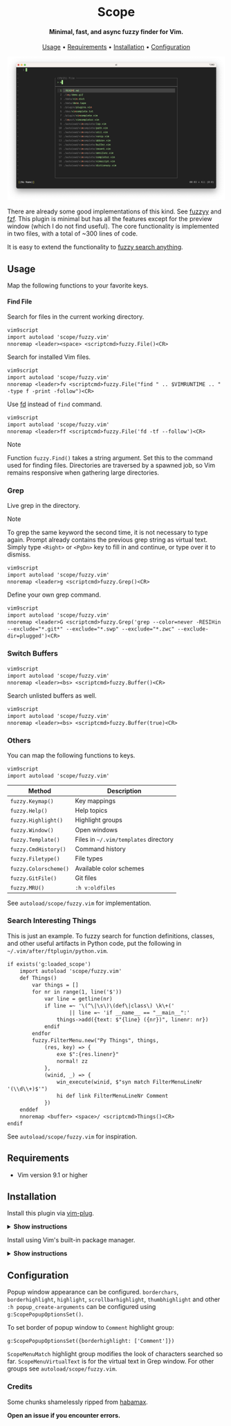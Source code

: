 <h1 align="center"> Scope </h1>

<h4 align="center"> Minimal, fast, and async fuzzy finder for Vim. </h4>

<p align="center">
  <a href="#usage">Usage</a> •
  <a href="#requirements">Requirements</a> •
  <a href="#installation">Installation</a> •
  <a href="#configuration">Configuration</a>
</p>

![Demo](img/demo.jpeg)

There are already some good implementations of this kind. See
[fuzzyy](https://github.com/Donaldttt/fuzzyy) and
[fzf](https://github.com/junegunn/fzf). This plugin is minimal but has all the features except
for the preview window (which I do not find useful). The core functionality is implemented in two files, with a
total of ~300 lines of code.

It is easy to extend the functionality to <a href="#Search-Interesting-Things">fuzzy search anything</a>.

## Usage

Map the following functions to your favorite keys.

#### Find File

Search for files in the current working directory.

```
vim9script
import autoload 'scope/fuzzy.vim'
nnoremap <leader><space> <scriptcmd>fuzzy.File()<CR>
```

Search for installed Vim files.

```
vim9script
import autoload 'scope/fuzzy.vim'
nnoremap <leader>fv <scriptcmd>fuzzy.File("find " .. $VIMRUNTIME .. " -type f -print -follow")<CR>
```

Use [fd](https://github.com/sharkdp/fd) instead of `find` command.

```
vim9script
import autoload 'scope/fuzzy.vim'
nnoremap <leader>ff <scriptcmd>fuzzy.File('fd -tf --follow')<CR>
```

> [!NOTE]
> Function `fuzzy.Find()` takes a string argument. Set this to the command used for finding files.
> Directories are traversed by a spawned job, so Vim remains responsive when gathering large directories.

### Grep

Live grep in the directory.

> [!NOTE]
> To grep the same keyword the second time, it is not necessary to type again. Prompt already contains the previous grep string as virtual text. Simply type `<Right>` or `<PgDn>` key to fill in and continue, or type over it to dismiss.

```
vim9script
import autoload 'scope/fuzzy.vim'
nnoremap <leader>g <scriptcmd>fuzzy.Grep()<CR>
```

Define your own grep command.

```
vim9script
import autoload 'scope/fuzzy.vim'
nnoremap <leader>G <scriptcmd>fuzzy.Grep('grep --color=never -RESIHin --exclude="*.git*" --exclude="*.swp" --exclude="*.zwc" --exclude-dir=plugged')<CR>
```

### Switch Buffers

```
vim9script
import autoload 'scope/fuzzy.vim'
nnoremap <leader><bs> <scriptcmd>fuzzy.Buffer()<CR>
```

Search unlisted buffers as well.

```
vim9script
import autoload 'scope/fuzzy.vim'
nnoremap <leader><bs> <scriptcmd>fuzzy.Buffer(true)<CR>
```

### Others

You can map the following functions to keys.

```
vim9script
import autoload 'scope/fuzzy.vim'
```

Method|Description
------|-----------
`fuzzy.Keymap()` | Key mappings
`fuzzy.Help()` | Help topics
`fuzzy.Highlight()` | Highlight groups
`fuzzy.Window()` | Open windows
`fuzzy.Template()` | Files in `~/.vim/templates` directory
`fuzzy.CmdHistory()` | Command history
`fuzzy.Filetype()` | File types
`fuzzy.Colorscheme()` | Available color schemes
`fuzzy.GitFile()` | Git files
`fuzzy.MRU()` | `:h v:oldfiles`

See `autoload/scope/fuzzy.vim` for implementation.

### Search Interesting Things

This is just an example. To fuzzy search for function definitions, classes, and other
useful artifacts in Python code, put the following in
`~/.vim/after/ftplugin/python.vim`.

```
if exists('g:loaded_scope')
    import autoload 'scope/fuzzy.vim'
    def Things()
        var things = []
        for nr in range(1, line('$'))
            var line = getline(nr)
            if line =~ '\(^\|\s\)\(def\|class\) \k\+('
                    || line =~ 'if __name__ == "__main__":'
                things->add({text: $"{line} ({nr})", linenr: nr})
            endif
        endfor
        fuzzy.FilterMenu.new("Py Things", things,
            (res, key) => {
                exe $":{res.linenr}"
                normal! zz
            },
            (winid, _) => {
                win_execute(winid, $"syn match FilterMenuLineNr '(\\d\\+)$'")
                hi def link FilterMenuLineNr Comment
            })
    enddef
    nnoremap <buffer> <space>/ <scriptcmd>Things()<CR>
endif
```

See `autoload/scope/fuzzy.vim` for inspiration.

## Requirements

- Vim version 9.1 or higher

## Installation

Install this plugin via [vim-plug](https://github.com/junegunn/vim-plug).

<details><summary><b>Show instructions</b></summary>
<br>
  
Using vim9 script:

```vim
vim9script
plug#begin()
Plug 'girishji/scope.vim'
plug#end()
```

Using legacy script:

```vim
call plug#begin()
Plug 'girishji/scope.vim'
call plug#end()
```

</details>

Install using Vim's built-in package manager.

<details><summary><b>Show instructions</b></summary>
<br>
  
```bash
$ mkdir -p $HOME/.vim/pack/downloads/opt
$ cd $HOME/.vim/pack/downloads/opt
$ git clone https://github.com/girishji/scope.vim.git
```

Add the following line to your $HOME/.vimrc file.

```vim
packadd scope.vim
```

</details>

## Configuration

Popup window appearance can be configured. `borderchars`, `borderhighlight`, `highlight`,
`scrollbarhighlight`, `thumbhighlight` and  other `:h popup_create-arguments` can be
configured using `g:ScopePopupOptionsSet()`.

To set border of popup window to `Comment` highlight group:

```
g:ScopePopupOptionsSet({borderhighlight: ['Comment']})
```

`ScopeMenuMatch` highlight group modifies the look of characters searched so far.
`ScopeMenuVirtualText` is for the virtual text in Grep window. For other groups
see `autoload/scope/fuzzy.vim`.

### Credits

Some chunks shamelessly ripped from [habamax](https://github.com/habamax/.vim/blob/master/autoload/).

**Open an issue if you encounter errors.**
